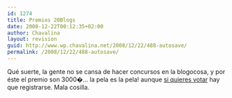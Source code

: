 ```yaml
---
id: 1274
title: Premios 20Blogs
date: 2008-12-22T00:12:35+02:00
author: Chavalina
layout: revision
guid: http://www.wp.chavalina.net/2008/12/22/488-autosave/
permalink: /2008/12/22/488-autosave/
---
```

Qué suerte, la gente no se cansa de hacer concursos en la blogocosa, y por éste el premio son 3000�… la pela es la pela! aunque <a onclick="window.open(this.href,′premios20blogs′, ′top=10,left=10,height=370,width=510,scrollbars=yes′); return false;" href="http://www.20minutos.es/premios_20_blogs/votar/700/1/">si quieres votar</a> hay que registrarse. Mala cosilla.